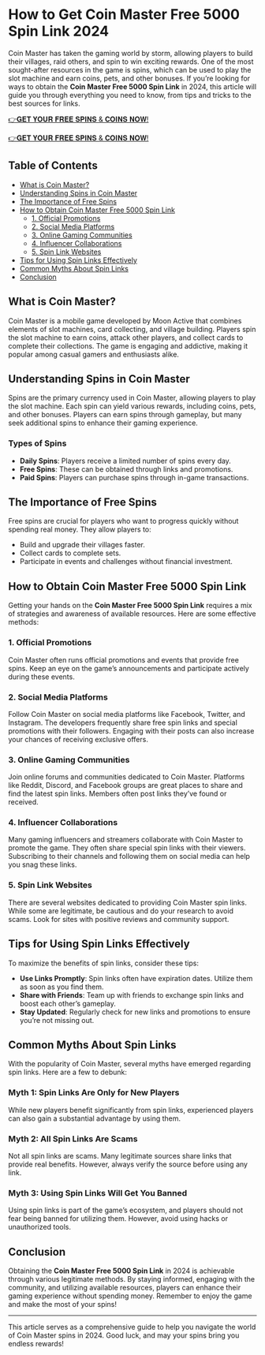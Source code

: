 # How to Get Coin Master Free 5000 Spin Link 2024

Coin Master has taken the gaming world by storm, allowing players to build their villages, raid others, and spin to win exciting rewards. One of the most sought-after resources in the game is spins, which can be used to play the slot machine and earn coins, pets, and other bonuses. If you’re looking for ways to obtain the **Coin Master Free 5000 Spin Link** in 2024, this article will guide you through everything you need to know, from tips and tricks to the best sources for links.

[👉𝐆𝐄𝐓 𝐘𝐎𝐔𝐑 𝐅𝐑𝐄𝐄 𝐒𝐏𝐈𝐍𝐒 & 𝐂𝐎𝐈𝐍𝐒 𝐍𝐎𝐖!](http://todaylink.site/Coinspins/)

[👉𝐆𝐄𝐓 𝐘𝐎𝐔𝐑 𝐅𝐑𝐄𝐄 𝐒𝐏𝐈𝐍𝐒 & 𝐂𝐎𝐈𝐍𝐒 𝐍𝐎𝐖!](http://todaylink.site/Coinspins/)


## Table of Contents

- [What is Coin Master?](#what-is-coin-master)
- [Understanding Spins in Coin Master](#understanding-spins-in-coin-master)
- [The Importance of Free Spins](#the-importance-of-free-spins)
- [How to Obtain Coin Master Free 5000 Spin Link](#how-to-obtain-coin-master-free-5000-spin-link)
  - [1. Official Promotions](#1-official-promotions)
  - [2. Social Media Platforms](#2-social-media-platforms)
  - [3. Online Gaming Communities](#3-online-gaming-communities)
  - [4. Influencer Collaborations](#4-influencer-collaborations)
  - [5. Spin Link Websites](#5-spin-link-websites)
- [Tips for Using Spin Links Effectively](#tips-for-using-spin-links-effectively)
- [Common Myths About Spin Links](#common-myths-about-spin-links)
- [Conclusion](#conclusion)

## What is Coin Master?

Coin Master is a mobile game developed by Moon Active that combines elements of slot machines, card collecting, and village building. Players spin the slot machine to earn coins, attack other players, and collect cards to complete their collections. The game is engaging and addictive, making it popular among casual gamers and enthusiasts alike.

## Understanding Spins in Coin Master

Spins are the primary currency used in Coin Master, allowing players to play the slot machine. Each spin can yield various rewards, including coins, pets, and other bonuses. Players can earn spins through gameplay, but many seek additional spins to enhance their gaming experience.

### Types of Spins

- **Daily Spins**: Players receive a limited number of spins every day.
- **Free Spins**: These can be obtained through links and promotions.
- **Paid Spins**: Players can purchase spins through in-game transactions.

## The Importance of Free Spins

Free spins are crucial for players who want to progress quickly without spending real money. They allow players to:

- Build and upgrade their villages faster.
- Collect cards to complete sets.
- Participate in events and challenges without financial investment.

## How to Obtain Coin Master Free 5000 Spin Link

Getting your hands on the **Coin Master Free 5000 Spin Link** requires a mix of strategies and awareness of available resources. Here are some effective methods:

### 1. Official Promotions

Coin Master often runs official promotions and events that provide free spins. Keep an eye on the game’s announcements and participate actively during these events.

### 2. Social Media Platforms

Follow Coin Master on social media platforms like Facebook, Twitter, and Instagram. The developers frequently share free spin links and special promotions with their followers. Engaging with their posts can also increase your chances of receiving exclusive offers.

### 3. Online Gaming Communities

Join online forums and communities dedicated to Coin Master. Platforms like Reddit, Discord, and Facebook groups are great places to share and find the latest spin links. Members often post links they’ve found or received.

### 4. Influencer Collaborations

Many gaming influencers and streamers collaborate with Coin Master to promote the game. They often share special spin links with their viewers. Subscribing to their channels and following them on social media can help you snag these links.

### 5. Spin Link Websites

There are several websites dedicated to providing Coin Master spin links. While some are legitimate, be cautious and do your research to avoid scams. Look for sites with positive reviews and community support.

## Tips for Using Spin Links Effectively

To maximize the benefits of spin links, consider these tips:

- **Use Links Promptly**: Spin links often have expiration dates. Utilize them as soon as you find them.
- **Share with Friends**: Team up with friends to exchange spin links and boost each other’s gameplay.
- **Stay Updated**: Regularly check for new links and promotions to ensure you’re not missing out.

## Common Myths About Spin Links

With the popularity of Coin Master, several myths have emerged regarding spin links. Here are a few to debunk:

### Myth 1: Spin Links Are Only for New Players

While new players benefit significantly from spin links, experienced players can also gain a substantial advantage by using them.

### Myth 2: All Spin Links Are Scams

Not all spin links are scams. Many legitimate sources share links that provide real benefits. However, always verify the source before using any link.

### Myth 3: Using Spin Links Will Get You Banned

Using spin links is part of the game’s ecosystem, and players should not fear being banned for utilizing them. However, avoid using hacks or unauthorized tools.

## Conclusion

Obtaining the **Coin Master Free 5000 Spin Link** in 2024 is achievable through various legitimate methods. By staying informed, engaging with the community, and utilizing available resources, players can enhance their gaming experience without spending money. Remember to enjoy the game and make the most of your spins!

---

This article serves as a comprehensive guide to help you navigate the world of Coin Master spins in 2024. Good luck, and may your spins bring you endless rewards!
